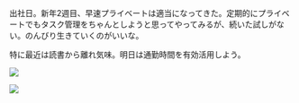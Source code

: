出社日。新年2週目、早速プライベートは適当になってきた。定期的にプライベートでもタスク管理をちゃんとしようと思ってやってみるが、続いた試しがない。のんびり生きていくのがいいな。

特に最近は読書から離れ気味。明日は通勤時間を有効活用しよう。

![](https://photos.apkas.net/medium/202501/20250114-131615.webp)

![](https://photos.apkas.net/medium/202501/20250114-132950.webp)
